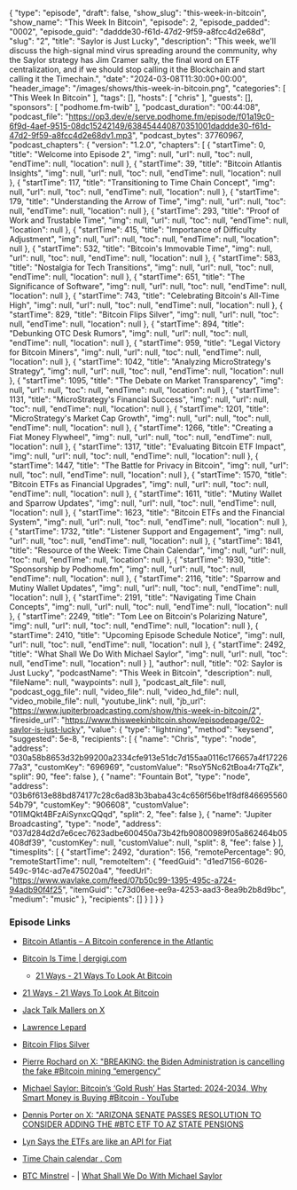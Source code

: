 {
  "type": "episode",
  "draft": false,
  "show_slug": "this-week-in-bitcoin",
  "show_name": "This Week In Bitcoin",
  "episode": 2,
  "episode_padded": "0002",
  "episode_guid": "daddde30-f61d-47d2-9f59-a8fcc4d2e68d",
  "slug": "2",
  "title": "Saylor is Just Lucky",
  "description": "This week, we'll discuss the high-signal mind virus spreading around the community, why the Saylor strategy has Jim Cramer salty, the final word on ETF centralization, and if we should stop calling it the Blockchain and start calling it the Timechain.",
  "date": "2024-03-08T11:30:00+00:00",
  "header_image": "/images/shows/this-week-in-bitcoin.png",
  "categories": [
    "This Week In Bitcoin"
  ],
  "tags": [],
  "hosts": [
    "chris"
  ],
  "guests": [],
  "sponsors": [
    "podhome.fm-twib"
  ],
  "podcast_duration": "00:44:08",
  "podcast_file": "https://op3.dev/e/serve.podhome.fm/episode/f01a19c0-6f9d-4aef-9515-08dc15242149/638454440870351001daddde30-f61d-47d2-9f59-a8fcc4d2e68dv1.mp3",
  "podcast_bytes": 37760967,
  "podcast_chapters": {
    "version": "1.2.0",
    "chapters": [
      {
        "startTime": 0,
        "title": "Welcome into Episode 2",
        "img": null,
        "url": null,
        "toc": null,
        "endTime": null,
        "location": null
      },
      {
        "startTime": 39,
        "title": "Bitcoin Atlantis Insights",
        "img": null,
        "url": null,
        "toc": null,
        "endTime": null,
        "location": null
      },
      {
        "startTime": 117,
        "title": "Transitioning to Time Chain Concept",
        "img": null,
        "url": null,
        "toc": null,
        "endTime": null,
        "location": null
      },
      {
        "startTime": 179,
        "title": "Understanding the Arrow of Time",
        "img": null,
        "url": null,
        "toc": null,
        "endTime": null,
        "location": null
      },
      {
        "startTime": 293,
        "title": "Proof of Work and Trustable Time",
        "img": null,
        "url": null,
        "toc": null,
        "endTime": null,
        "location": null
      },
      {
        "startTime": 415,
        "title": "Importance of Difficulty Adjustment",
        "img": null,
        "url": null,
        "toc": null,
        "endTime": null,
        "location": null
      },
      {
        "startTime": 532,
        "title": "Bitcoin's Immovable Time",
        "img": null,
        "url": null,
        "toc": null,
        "endTime": null,
        "location": null
      },
      {
        "startTime": 583,
        "title": "Nostalgia for Tech Transitions",
        "img": null,
        "url": null,
        "toc": null,
        "endTime": null,
        "location": null
      },
      {
        "startTime": 651,
        "title": "The Significance of Software",
        "img": null,
        "url": null,
        "toc": null,
        "endTime": null,
        "location": null
      },
      {
        "startTime": 743,
        "title": "Celebrating Bitcoin's All-Time High",
        "img": null,
        "url": null,
        "toc": null,
        "endTime": null,
        "location": null
      },
      {
        "startTime": 829,
        "title": "Bitcoin Flips Silver",
        "img": null,
        "url": null,
        "toc": null,
        "endTime": null,
        "location": null
      },
      {
        "startTime": 894,
        "title": "Debunking OTC Desk Rumors",
        "img": null,
        "url": null,
        "toc": null,
        "endTime": null,
        "location": null
      },
      {
        "startTime": 959,
        "title": "Legal Victory for Bitcoin Miners",
        "img": null,
        "url": null,
        "toc": null,
        "endTime": null,
        "location": null
      },
      {
        "startTime": 1042,
        "title": "Analyzing MicroStrategy's Strategy",
        "img": null,
        "url": null,
        "toc": null,
        "endTime": null,
        "location": null
      },
      {
        "startTime": 1095,
        "title": "The Debate on Market Transparency",
        "img": null,
        "url": null,
        "toc": null,
        "endTime": null,
        "location": null
      },
      {
        "startTime": 1131,
        "title": "MicroStrategy's Financial Success",
        "img": null,
        "url": null,
        "toc": null,
        "endTime": null,
        "location": null
      },
      {
        "startTime": 1201,
        "title": "MicroStrategy's Market Cap Growth",
        "img": null,
        "url": null,
        "toc": null,
        "endTime": null,
        "location": null
      },
      {
        "startTime": 1266,
        "title": "Creating a Fiat Money Flywheel",
        "img": null,
        "url": null,
        "toc": null,
        "endTime": null,
        "location": null
      },
      {
        "startTime": 1317,
        "title": "Evaluating Bitcoin ETF Impact",
        "img": null,
        "url": null,
        "toc": null,
        "endTime": null,
        "location": null
      },
      {
        "startTime": 1447,
        "title": "The Battle for Privacy in Bitcoin",
        "img": null,
        "url": null,
        "toc": null,
        "endTime": null,
        "location": null
      },
      {
        "startTime": 1570,
        "title": "Bitcoin ETFs as Financial Upgrades",
        "img": null,
        "url": null,
        "toc": null,
        "endTime": null,
        "location": null
      },
      {
        "startTime": 1611,
        "title": "Mutiny Wallet and Sparrow Updates",
        "img": null,
        "url": null,
        "toc": null,
        "endTime": null,
        "location": null
      },
      {
        "startTime": 1623,
        "title": "Bitcoin ETFs and the Financial System",
        "img": null,
        "url": null,
        "toc": null,
        "endTime": null,
        "location": null
      },
      {
        "startTime": 1732,
        "title": "Listener Support and Engagement",
        "img": null,
        "url": null,
        "toc": null,
        "endTime": null,
        "location": null
      },
      {
        "startTime": 1841,
        "title": "Resource of the Week: Time Chain Calendar",
        "img": null,
        "url": null,
        "toc": null,
        "endTime": null,
        "location": null
      },
      {
        "startTime": 1930,
        "title": "Sponsorship by Podhome.fm",
        "img": null,
        "url": null,
        "toc": null,
        "endTime": null,
        "location": null
      },
      {
        "startTime": 2116,
        "title": "Sparrow and Mutiny Wallet Updates",
        "img": null,
        "url": null,
        "toc": null,
        "endTime": null,
        "location": null
      },
      {
        "startTime": 2191,
        "title": "Navigating Time Chain Concepts",
        "img": null,
        "url": null,
        "toc": null,
        "endTime": null,
        "location": null
      },
      {
        "startTime": 2249,
        "title": "Tom Lee on Bitcoin's Polarizing Nature",
        "img": null,
        "url": null,
        "toc": null,
        "endTime": null,
        "location": null
      },
      {
        "startTime": 2410,
        "title": "Upcoming Episode Schedule Notice",
        "img": null,
        "url": null,
        "toc": null,
        "endTime": null,
        "location": null
      },
      {
        "startTime": 2492,
        "title": "What Shall We Do With Michael Saylor",
        "img": null,
        "url": null,
        "toc": null,
        "endTime": null,
        "location": null
      }
    ],
    "author": null,
    "title": "02: Saylor is Just Lucky",
    "podcastName": "This Week in Bitcoin",
    "description": null,
    "fileName": null,
    "waypoints": null
  },
  "podcast_alt_file": null,
  "podcast_ogg_file": null,
  "video_file": null,
  "video_hd_file": null,
  "video_mobile_file": null,
  "youtube_link": null,
  "jb_url": "https://www.jupiterbroadcasting.com/show/this-week-in-bitcoin/2",
  "fireside_url": "https://www.thisweekinbitcoin.show/episodepage/02-saylor-is-just-lucky",
  "value": {
    "type": "lightning",
    "method": "keysend",
    "suggested": 5e-8,
    "recipients": [
      {
        "name": "Chris",
        "type": "node",
        "address": "030a58b8653d32b99200a2334cfe913e51dc7d155aa0116c176657a4f1722677a3",
        "customKey": "696969",
        "customValue": "RsoY5Nc62tBoa4r7TqZk",
        "split": 90,
        "fee": false
      },
      {
        "name": "Fountain Bot",
        "type": "node",
        "address": "03b6f613e88bd874177c28c6ad83b3baba43c4c656f56be1f8df84669556054b79",
        "customKey": "906608",
        "customValue": "01IMQkt4BFzAiSynxcQQqd",
        "split": 2,
        "fee": false
      },
      {
        "name": "Jupiter Broadcasting",
        "type": "node",
        "address": "037d284d2d7e6cec7623adbe600450a73b42fb90800989f05a862464b05408df39",
        "customKey": null,
        "customValue": null,
        "split": 8,
        "fee": false
      }
    ],
    "timesplits": [
      {
        "startTime": 2492,
        "duration": 156,
        "remotePercentage": 90,
        "remoteStartTime": null,
        "remoteItem": {
          "feedGuid": "d1ed7156-6026-549c-914c-ad7e475020a4",
          "feedUrl": "https://www.wavlake.com/feed/07b50c99-1395-495c-a724-94adb90f4f25",
          "itemGuid": "c73d06ee-ee9a-4253-aad3-8ea9b2b8d9bc",
          "medium": "music"
        },
        "recipients": []
      }
    ]
  }
}


### Episode Links

* [Bitcoin Atlantis – A Bitcoin conference in the Atlantic](https://bitcoinatlantis.com/)
* [Bitcoin Is Time | dergigi.com](https://dergigi.com/2021/01/14/bitcoin-is-time/)

  * [21 Ways - 21 Ways To Look At Bitcoin](https://21-ways.com/)

* [21 Ways - 21 Ways To Look At Bitcoin](https://21-ways.com/)
* [Jack Talk Mallers on X](https://twitter.com/jackmallers/status/1765546079687233690)
* [Lawrence Lepard](https://twitter.com/LawrenceLepard)
* [Bitcoin Flips Silver](https://twitter.com/olvelez007/status/1764830727827341780?t=E9EIlRX-vHxbQ8g23lQU3A)
* [Pierre Rochard on X: "BREAKING: the Biden Administration is cancelling the fake #Bitcoin mining “emergency” ](https://twitter.com/BitcoinPierre/status/1763631462484414884)
* [Michael Saylor: Bitcoin’s ‘Gold Rush’ Has Started: 2024-2034, Why Smart Money is Buying #Bitcoin - YouTube](https://www.youtube.com/watch?v=AQJgoBQwnCM)
* [Dennis Porter on X: "ARIZONA SENATE PASSES RESOLUTION TO CONSIDER ADDING THE #BTC ETF TO AZ STATE PENSIONS](https://twitter.com/Dennis_Porter_/status/1765468422530609517)
* [Lyn Says the ETFs are like an API for Fiat](https://twitter.com/TFTC21/status/1763352695568781398)
* [Time Chain calendar . Com](https://timechaincalendar.com/en)
* [BTC Minstrel](https://www.wavlake.com/btc-minstrel) \- | [What Shall We Do With Michael Saylor](https://www.wavlake.com/track/c73d06ee-ee9a-4253-aad3-8ea9b2b8d9bc)


